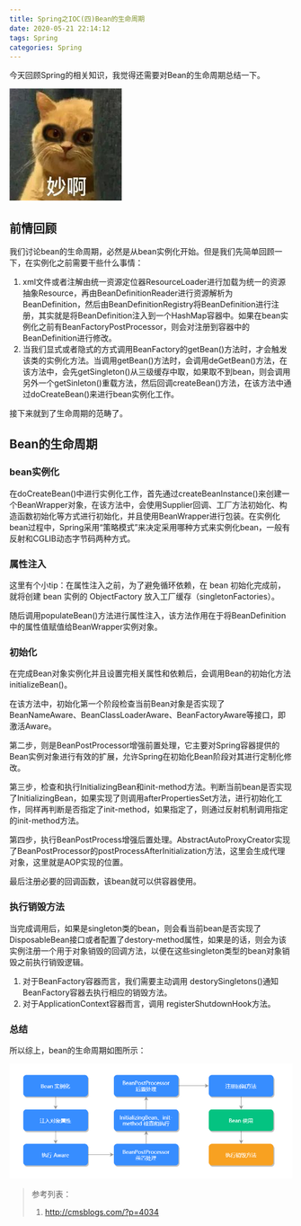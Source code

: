 ```yaml
---
title: Spring之IOC(四)Bean的生命周期
date: 2020-05-21 22:14:12
tags: Spring
categories: Spring
---
```


今天回顾Spring的相关知识，我觉得还需要对Bean的生命周期总结一下。

![](spring-lifeCycle/015F958D.jpg)

<!-- more -->

## 前情回顾

我们讨论bean的生命周期，必然是从bean实例化开始。但是我们先简单回顾一下，在实例化之前需要干些什么事情：

1. xml文件或者注解由统一资源定位器ResourceLoader进行加载为统一的资源抽象Resource，再由BeanDefinitionReader进行资源解析为BeanDefinition，然后由BeanDefinitionRegistry将BeanDefinition进行注册，其实就是将BeanDefinition注入到一个HashMap容器中。如果在bean实例化之前有BeanFactoryPostProcessor，则会对注册到容器中的BeanDefinition进行修改。
2. 当我们显式或者隐式的方式调用BeanFactory的getBean()方法时，才会触发该类的实例化方法。当调用getBean()方法时，会调用deGetBean()方法，在该方法中，会先getSingleton()从三级缓存中取，如果取不到bean，则会调用另外一个getSinleton()重载方法，然后回调createBean()方法，在该方法中通过doCreateBean()来进行bean实例化工作。

接下来就到了生命周期的范畴了。

## Bean的生命周期

### bean实例化

在doCreateBean()中进行实例化工作，首先通过createBeanInstance()来创建一个BeanWrapper对象，在该方法中，会使用Supplier回调、工厂方法初始化、构造函数初始化等方式进行初始化，并且使用BeanWrapper进行包装。在实例化bean过程中，Spring采用“策略模式”来决定采用哪种方式来实例化bean，一般有反射和CGLIB动态字节码两种方式。

### 属性注入

这里有个小tip：在属性注入之前，为了避免循环依赖，在 bean 初始化完成前，就将创建 bean 实例的 ObjectFactory 放入工厂缓存（singletonFactories）。

随后调用populateBean()方法进行属性注入，该方法作用在于将BeanDefinition中的属性值赋值给BeanWrapper实例对象。

### 初始化

在完成Bean对象实例化并且设置完相关属性和依赖后，会调用Bean的初始化方法initializeBean()。

在该方法中，初始化第一个阶段检查当前Bean对象是否实现了BeanNameAware、BeanClassLoaderAware、BeanFactoryAware等接口，即激活Aware。

第二步，则是BeanPostProcessor增强前置处理，它主要对Spring容器提供的Bean实例对象进行有效的扩展，允许Spring在初始化Bean阶段对其进行定制化修改。

第三步，检查和执行InitializingBean和init-method方法。判断当前bean是否实现了InitializingBean，如果实现了则调用afterPropertiesSet方法，进行初始化工作，同样再判断是否指定了init-method，如果指定了，则通过反射机制调用指定的init-method方法。

第四步，执行BeanPostProcess增强后置处理。AbstractAutoProxyCreator实现了BeanPostProcessor的postProcessAfterInitialization方法，这里会生成代理对象，这里就是AOP实现的位置。

最后注册必要的回调函数，该bean就可以供容器使用。

### 执行销毁方法

当完成调用后，如果是singleton类的bean，则会看当前bean是否实现了DisposableBean接口或者配置了destory-method属性，如果是的话，则会为该实例注册一个用于对象销毁的回调方法，以便在这些singleton类型的bean对象销毁之前执行销毁逻辑。

1. 对于BeanFactory容器而言，我们需要主动调用 destorySingletons()通知BeanFactory容器去执行相应的销毁方法。
2. 对于ApplicationContext容器而言，调用 registerShutdownHook方法。

### 总结

所以综上，bean的生命周期如图所示：

![](spring-lifeCycle/Cgq2xl6WvHqAdmt4AABGAn2eSiI631.png)

> 参考列表：
>
> 1. http://cmsblogs.com/?p=4034